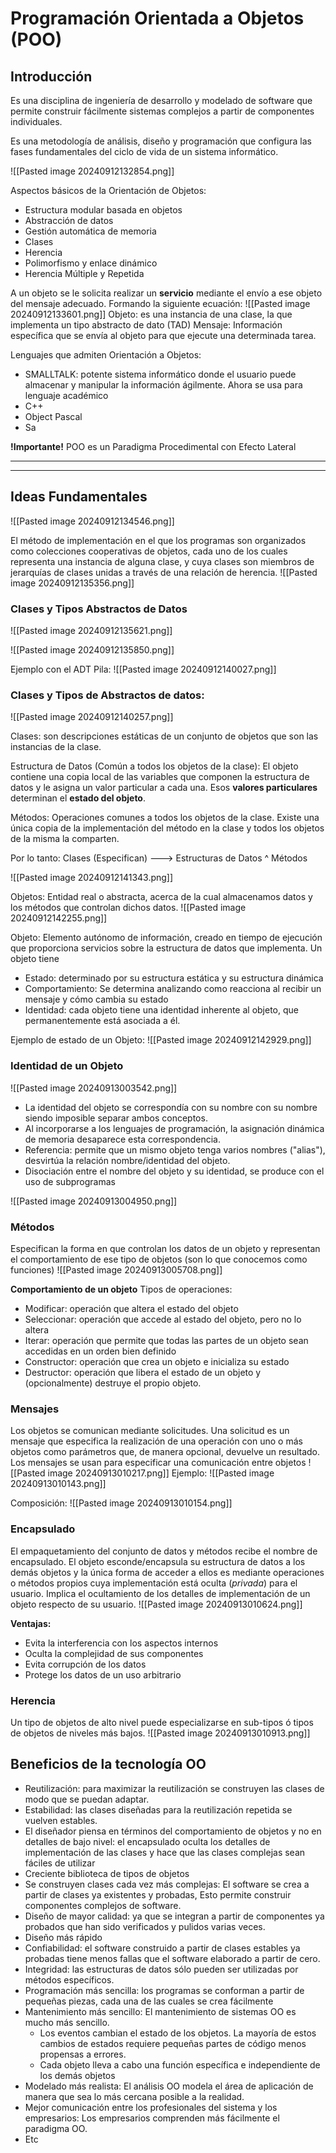 # **Programación Orientada a Objetos (POO)**

## Introducción
Es una disciplina de ingeniería de desarrollo y modelado de software que permite construir fácilmente sistemas complejos a partir de componentes individuales.

Es una metodología de análisis, diseño y programación que configura las fases fundamentales del ciclo de vida de un sistema informático.

![[Pasted image 20240912132854.png]]

Aspectos básicos de la Orientación de Objetos:
- Estructura modular basada en objetos
- Abstracción de datos
- Gestión automática de memoria
- Clases
- Herencia
- Polimorfismo y enlace dinámico
- Herencia Múltiple y Repetida

A un objeto se le solicita realizar un **servicio** mediante el envío a ese objeto del mensaje adecuado. Formando la siguiente ecuación:
![[Pasted image 20240912133601.png]]
	Objeto: es una instancia de una clase, la que implementa un tipo abstracto de dato (TAD)
	Mensaje: Información específica que se envía al objeto para que ejecute una determinada tarea.

Lenguajes que admiten Orientación a Objetos:
- SMALLTALK: potente sistema informático donde el usuario puede almacenar y manipular la información ágilmente. Ahora se usa para lenguaje académico
- C++
- Object Pascal
- Sa

**!Importante!**
POO es un Paradigma Procedimental con Efecto Lateral

---
---
## Ideas Fundamentales

![[Pasted image 20240912134546.png]]

El método de implementación en el que los programas son organizados como colecciones cooperativas de objetos, cada uno de los cuales representa una instancia de alguna clase, y cuya clases son miembros de jerarquías de clases unidas a través de una relación de herencia.
![[Pasted image 20240912135356.png]]

### Clases y Tipos Abstractos de Datos
![[Pasted image 20240912135621.png]]

![[Pasted image 20240912135850.png]]

Ejemplo con el ADT Pila:
![[Pasted image 20240912140027.png]]

### Clases y Tipos de Abstractos de datos:

![[Pasted image 20240912140257.png]]

Clases: son descripciones estáticas de un conjunto de objetos que son las instancias de la clase.

Estructura de Datos (Común a todos los objetos de la clase): El objeto contiene una copia local de las variables que componen la estructura de datos y le asigna un valor particular a cada una. Esos **valores particulares** determinan el **estado del objeto**.

Métodos: Operaciones comunes a todos los objetos de la clase. Existe una única copia de la implementación del método en la clase y todos los objetos de la misma la comparten.

Por lo tanto:
	Clases  (Especifican) ---> Estructuras de Datos ^ Métodos

![[Pasted image 20240912141343.png]]


Objetos: Entidad real o abstracta, acerca de la cual almacenamos datos y los métodos que controlan dichos datos.
![[Pasted image 20240912142255.png]]

Objeto: Elemento autónomo de información, creado en tiempo de ejecución que proporciona servicios sobre la estructura de datos que implementa. Un objeto tiene
- Estado: determinado por su estructura estática y su estructura dinámica
- Comportamiento: Se determina analizando como reacciona al recibir un mensaje y cómo cambia su estado
- Identidad: cada objeto tiene una identidad inherente al objeto, que permanentemente está asociada a él.

Ejemplo de estado de un Objeto:
![[Pasted image 20240912142929.png]]

### Identidad de un Objeto

![[Pasted image 20240913003542.png]]

- La identidad del objeto se correspondía con su nombre con su nombre siendo imposible separar ambos conceptos.
- Al incorporarse a los lenguajes de programación, la asignación dinámica de memoria desaparece esta correspondencia.
- Referencia: permite que un mismo objeto tenga varios nombres ("alias"), desvirtúa la relación nombre/identidad del objeto.
- Disociación entre el nombre del objeto y su identidad, se produce con el uso de subprogramas

![[Pasted image 20240913004950.png]]


### Métodos
Especifican la forma en que controlan los datos de un objeto y representan el comportamiento de ese tipo de objetos (son lo que conocemos como funciones)
![[Pasted image 20240913005708.png]]

**Comportamiento de un objeto**
Tipos de operaciones:
- Modificar: operación que altera el estado del objeto
- Seleccionar: operación que accede al estado del objeto, pero no lo altera
- Iterar: operación que permite que todas las partes de un objeto sean accedidas en un orden bien definido
- Constructor: operación que crea un objeto e inicializa su estado
- Destructor: operación que libera el estado de un objeto y (opcionalmente) destruye el propio objeto.

### Mensajes
Los objetos se comunican mediante solicitudes. Una solicitud es un mensaje que especifica la realización de una operación con uno o más objetos como parámetros que, de manera opcional, devuelve un resultado.
Los mensajes se usan para especificar una comunicación entre objetos
![[Pasted image 20240913010217.png]]
Ejemplo:
![[Pasted image 20240913010143.png]]

Composición:
![[Pasted image 20240913010154.png]]

### Encapsulado
El empaquetamiento del conjunto de datos y métodos recibe el nombre de encapsulado.
El objeto esconde/encapsula su estructura de datos a los demás objetos y la única forma de acceder a ellos es mediante operaciones o métodos propios cuya implementación está oculta (*privada*) para el usuario.
Implica el ocultamiento de los detalles de implementación de un objeto respecto de su usuario.
![[Pasted image 20240913010624.png]]

**Ventajas:**
- Evita la interferencia con los aspectos internos
- Oculta la complejidad de sus componentes
- Evita corrupción de los datos
- Protege los datos de un uso arbitrario

### Herencia
Un tipo de objetos de alto nivel puede especializarse en sub-tipos ó tipos de objetos de niveles más bajos.
![[Pasted image 20240913010913.png]]


## Beneficios de la tecnología OO
- Reutilización: para maximizar la reutilización se construyen las clases de modo que se puedan adaptar.
- Estabilidad: las clases diseñadas para la reutilización repetida se vuelven estables.
- El diseñador piensa en términos del comportamiento de objetos y no en detalles de bajo nivel: el encapsulado oculta los detalles de implementación de las clases y hace que las clases complejas sean fáciles de utilizar
- Creciente biblioteca de tipos de objetos
- Se construyen clases cada vez más complejas: El software se crea a partir de clases ya existentes y probadas, Esto permite construir componentes complejos de software.
- Diseño de mayor calidad: ya que se integran a partir de componentes ya probados que han sido verificados y pulidos varias veces.
- Diseño más rápido
- Confiabilidad: el software construido a partir de clases estables ya probadas tiene menos fallas que el software elaborado a partir de cero.
- Integridad: las estructuras de datos sólo pueden ser utilizadas por métodos específicos.
- Programación más sencilla: los programas se conforman a partir de pequeñas piezas, cada una de las cuales se crea fácilmente
- Mantenimiento más sencillo: El mantenimiento de sistemas OO es mucho más sencillo.
	- Los eventos cambian el estado de los objetos. La mayoría de estos cambios de estados requiere pequeñas partes de código menos propensas a errores.
	- Cada objeto lleva a cabo una función específica e independiente de los demás objetos
- Modelado más realista: El análisis OO modela el área de aplicación de manera que sea lo más cercana posible a la realidad.
- Mejor comunicación entre los profesionales del sistema y los empresarios: Los empresarios comprenden más fácilmente el paradigma OO.
- Etc